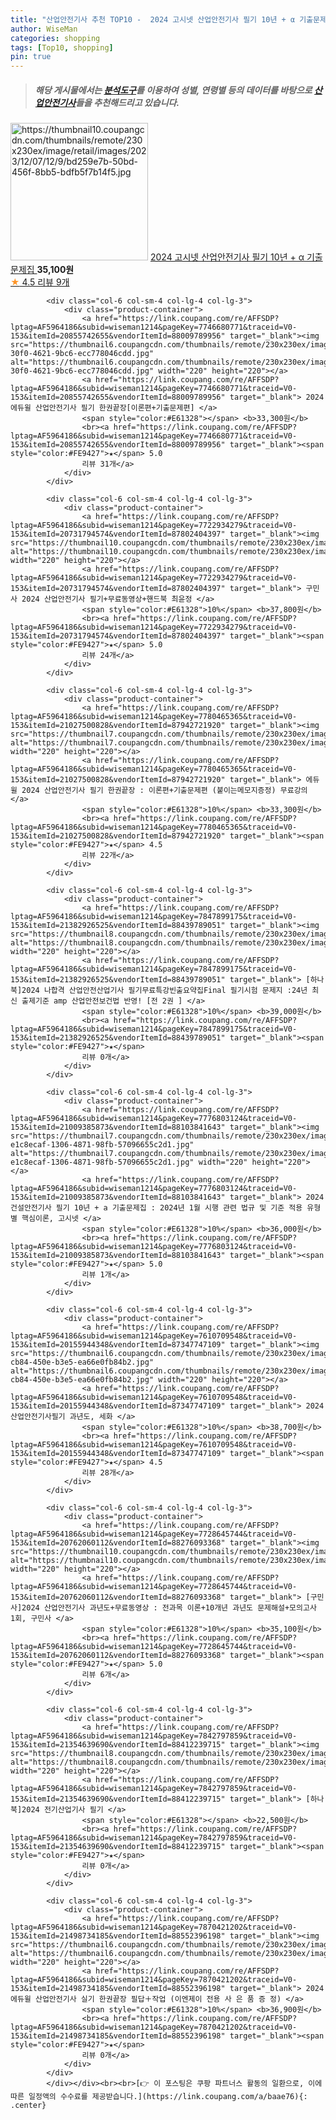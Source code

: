 ```yaml
---
title: "산업안전기사 추천 TOP10 -  2024 고시넷 산업안전기사 필기 10년 + α 기출문제집 "
author: WiseMan
categories: shopping
tags: [Top10, shopping]
pin: true
---
```


> ##### 해당 게시물에서는 [**분석도구**](https://itemscout.io/)를 이용하여 **성별**, **연령별** 등의 데이터를 바탕으로 [**산업안전기사**](https://link.coupang.com/a/baae76)들을 추천해드리고 있습니다.
<div class="container"><div class="row">
            <div class="col-6 col-sm-4 col-lg-4 col-lg-3">
                <div class="product-container">
                    <a href="https://link.coupang.com/re/AFFSDP?lptag=AF5964186&subid=wiseman1214&pageKey=7760070779&traceid=V0-153&itemId=20924112661&vendorItemId=87999870875" target="_blank"><img src="https://thumbnail10.coupangcdn.com/thumbnails/remote/230x230ex/image/retail/images/2023/12/07/12/9/bd259e7b-50bd-456f-8bb5-bdfb5f7b14f5.jpg" alt="https://thumbnail10.coupangcdn.com/thumbnails/remote/230x230ex/image/retail/images/2023/12/07/12/9/bd259e7b-50bd-456f-8bb5-bdfb5f7b14f5.jpg" width="220" height="220"></a>
                    <a href="https://link.coupang.com/re/AFFSDP?lptag=AF5964186&subid=wiseman1214&pageKey=7760070779&traceid=V0-153&itemId=20924112661&vendorItemId=87999870875" target="_blank"> 2024 고시넷 산업안전기사 필기 10년 + α 기출문제집 </a>
                    <span style="color:#E61328"></span> <b>35,100원</b>
                    <br><a href="https://link.coupang.com/re/AFFSDP?lptag=AF5964186&subid=wiseman1214&pageKey=7760070779&traceid=V0-153&itemId=20924112661&vendorItemId=87999870875" target="_blank"><span style="color:#FE9427">★</span> 4.5
                    리뷰 9개</a>
                </div>
            </div>
            
            <div class="col-6 col-sm-4 col-lg-4 col-lg-3">
                <div class="product-container">
                    <a href="https://link.coupang.com/re/AFFSDP?lptag=AF5964186&subid=wiseman1214&pageKey=7746680771&traceid=V0-153&itemId=20855742655&vendorItemId=88009789956" target="_blank"><img src="https://thumbnail6.coupangcdn.com/thumbnails/remote/230x230ex/image/retail/images/2023/12/08/10/7/d31d8784-30f0-4621-9bc6-ecc778046cdd.jpg" alt="https://thumbnail6.coupangcdn.com/thumbnails/remote/230x230ex/image/retail/images/2023/12/08/10/7/d31d8784-30f0-4621-9bc6-ecc778046cdd.jpg" width="220" height="220"></a>
                    <a href="https://link.coupang.com/re/AFFSDP?lptag=AF5964186&subid=wiseman1214&pageKey=7746680771&traceid=V0-153&itemId=20855742655&vendorItemId=88009789956" target="_blank"> 2024 에듀윌 산업안전기사 필기 한권끝장[이론편+기출문제편] </a>
                    <span style="color:#E61328"></span> <b>33,300원</b>
                    <br><a href="https://link.coupang.com/re/AFFSDP?lptag=AF5964186&subid=wiseman1214&pageKey=7746680771&traceid=V0-153&itemId=20855742655&vendorItemId=88009789956" target="_blank"><span style="color:#FE9427">★</span> 5.0
                    리뷰 31개</a>
                </div>
            </div>
            
            <div class="col-6 col-sm-4 col-lg-4 col-lg-3">
                <div class="product-container">
                    <a href="https://link.coupang.com/re/AFFSDP?lptag=AF5964186&subid=wiseman1214&pageKey=7722934279&traceid=V0-153&itemId=20731794574&vendorItemId=87802404397" target="_blank"><img src="https://thumbnail10.coupangcdn.com/thumbnails/remote/230x230ex/image/vendor_inventory/56d5/16aa14bd85cba0ba4b6d7645a246f8028f098315b8193c21e59fa6cf60d1.jpg" alt="https://thumbnail10.coupangcdn.com/thumbnails/remote/230x230ex/image/vendor_inventory/56d5/16aa14bd85cba0ba4b6d7645a246f8028f098315b8193c21e59fa6cf60d1.jpg" width="220" height="220"></a>
                    <a href="https://link.coupang.com/re/AFFSDP?lptag=AF5964186&subid=wiseman1214&pageKey=7722934279&traceid=V0-153&itemId=20731794574&vendorItemId=87802404397" target="_blank"> 구민사 2024 산업안전기사 필기+무료동영상+핸드북 최윤정 </a>
                    <span style="color:#E61328">10%</span> <b>37,800원</b>
                    <br><a href="https://link.coupang.com/re/AFFSDP?lptag=AF5964186&subid=wiseman1214&pageKey=7722934279&traceid=V0-153&itemId=20731794574&vendorItemId=87802404397" target="_blank"><span style="color:#FE9427">★</span> 5.0
                    리뷰 24개</a>
                </div>
            </div>
            
            <div class="col-6 col-sm-4 col-lg-4 col-lg-3">
                <div class="product-container">
                    <a href="https://link.coupang.com/re/AFFSDP?lptag=AF5964186&subid=wiseman1214&pageKey=7780465365&traceid=V0-153&itemId=21027500828&vendorItemId=87942721920" target="_blank"><img src="https://thumbnail7.coupangcdn.com/thumbnails/remote/230x230ex/image/vendor_inventory/8497/d33a7e66f1dc70708ed59cef250239eaca5d33e6ca09304c935b39e704e4.jpg" alt="https://thumbnail7.coupangcdn.com/thumbnails/remote/230x230ex/image/vendor_inventory/8497/d33a7e66f1dc70708ed59cef250239eaca5d33e6ca09304c935b39e704e4.jpg" width="220" height="220"></a>
                    <a href="https://link.coupang.com/re/AFFSDP?lptag=AF5964186&subid=wiseman1214&pageKey=7780465365&traceid=V0-153&itemId=21027500828&vendorItemId=87942721920" target="_blank"> 에듀윌 2024 산업안전기사 필기 한권끝장 : 이론편+기출문제편 (붙이는메모지증정) 무료강의 </a>
                    <span style="color:#E61328">10%</span> <b>33,300원</b>
                    <br><a href="https://link.coupang.com/re/AFFSDP?lptag=AF5964186&subid=wiseman1214&pageKey=7780465365&traceid=V0-153&itemId=21027500828&vendorItemId=87942721920" target="_blank"><span style="color:#FE9427">★</span> 4.5
                    리뷰 22개</a>
                </div>
            </div>
            
            <div class="col-6 col-sm-4 col-lg-4 col-lg-3">
                <div class="product-container">
                    <a href="https://link.coupang.com/re/AFFSDP?lptag=AF5964186&subid=wiseman1214&pageKey=7847899175&traceid=V0-153&itemId=21382926525&vendorItemId=88439789051" target="_blank"><img src="https://thumbnail8.coupangcdn.com/thumbnails/remote/230x230ex/image/vendor_inventory/de34/1c7bf5da8116dd0983cbc2766eabc9882423012ca725ea29b1707a61cd75.jpg" alt="https://thumbnail8.coupangcdn.com/thumbnails/remote/230x230ex/image/vendor_inventory/de34/1c7bf5da8116dd0983cbc2766eabc9882423012ca725ea29b1707a61cd75.jpg" width="220" height="220"></a>
                    <a href="https://link.coupang.com/re/AFFSDP?lptag=AF5964186&subid=wiseman1214&pageKey=7847899175&traceid=V0-153&itemId=21382926525&vendorItemId=88439789051" target="_blank"> [하나북]2024 나합격 산업안전산업기사 필기무료특강빈출요약집Final 필기시험 문제지 :24년 최신 출제기준 amp 산업안전보건법 반영! [전 2권 ] </a>
                    <span style="color:#E61328">10%</span> <b>39,000원</b>
                    <br><a href="https://link.coupang.com/re/AFFSDP?lptag=AF5964186&subid=wiseman1214&pageKey=7847899175&traceid=V0-153&itemId=21382926525&vendorItemId=88439789051" target="_blank"><span style="color:#FE9427">★</span> 
                    리뷰 0개</a>
                </div>
            </div>
            
            <div class="col-6 col-sm-4 col-lg-4 col-lg-3">
                <div class="product-container">
                    <a href="https://link.coupang.com/re/AFFSDP?lptag=AF5964186&subid=wiseman1214&pageKey=7776803124&traceid=V0-153&itemId=21009385873&vendorItemId=88103841643" target="_blank"><img src="https://thumbnail7.coupangcdn.com/thumbnails/remote/230x230ex/image/retail/images/35979053281258-e1c8ecaf-1306-4871-98fb-57096655c2d1.jpg" alt="https://thumbnail7.coupangcdn.com/thumbnails/remote/230x230ex/image/retail/images/35979053281258-e1c8ecaf-1306-4871-98fb-57096655c2d1.jpg" width="220" height="220"></a>
                    <a href="https://link.coupang.com/re/AFFSDP?lptag=AF5964186&subid=wiseman1214&pageKey=7776803124&traceid=V0-153&itemId=21009385873&vendorItemId=88103841643" target="_blank"> 2024 건설안전기사 필기 10년 + a 기출문제집 : 2024년 1월 시행 관련 법규 및 기준 적용 유형별 핵심이론, 고시넷 </a>
                    <span style="color:#E61328">10%</span> <b>36,000원</b>
                    <br><a href="https://link.coupang.com/re/AFFSDP?lptag=AF5964186&subid=wiseman1214&pageKey=7776803124&traceid=V0-153&itemId=21009385873&vendorItemId=88103841643" target="_blank"><span style="color:#FE9427">★</span> 5.0
                    리뷰 1개</a>
                </div>
            </div>
            
            <div class="col-6 col-sm-4 col-lg-4 col-lg-3">
                <div class="product-container">
                    <a href="https://link.coupang.com/re/AFFSDP?lptag=AF5964186&subid=wiseman1214&pageKey=7610709548&traceid=V0-153&itemId=20155944348&vendorItemId=87347747109" target="_blank"><img src="https://thumbnail6.coupangcdn.com/thumbnails/remote/230x230ex/image/retail/images/2023/10/04/10/2/ebbcad22-cb84-450e-b3e5-ea66e0fb84b2.jpg" alt="https://thumbnail6.coupangcdn.com/thumbnails/remote/230x230ex/image/retail/images/2023/10/04/10/2/ebbcad22-cb84-450e-b3e5-ea66e0fb84b2.jpg" width="220" height="220"></a>
                    <a href="https://link.coupang.com/re/AFFSDP?lptag=AF5964186&subid=wiseman1214&pageKey=7610709548&traceid=V0-153&itemId=20155944348&vendorItemId=87347747109" target="_blank"> 2024 산업안전기사필기 과년도, 세화 </a>
                    <span style="color:#E61328">10%</span> <b>38,700원</b>
                    <br><a href="https://link.coupang.com/re/AFFSDP?lptag=AF5964186&subid=wiseman1214&pageKey=7610709548&traceid=V0-153&itemId=20155944348&vendorItemId=87347747109" target="_blank"><span style="color:#FE9427">★</span> 4.5
                    리뷰 28개</a>
                </div>
            </div>
            
            <div class="col-6 col-sm-4 col-lg-4 col-lg-3">
                <div class="product-container">
                    <a href="https://link.coupang.com/re/AFFSDP?lptag=AF5964186&subid=wiseman1214&pageKey=7728645744&traceid=V0-153&itemId=20762060112&vendorItemId=88276093368" target="_blank"><img src="https://thumbnail10.coupangcdn.com/thumbnails/remote/230x230ex/image/vendor_inventory/1766/95f630b37551c5474eefd91b447b5da6ba4bac5ceb4fb9dc22e723e06c34.jpg" alt="https://thumbnail10.coupangcdn.com/thumbnails/remote/230x230ex/image/vendor_inventory/1766/95f630b37551c5474eefd91b447b5da6ba4bac5ceb4fb9dc22e723e06c34.jpg" width="220" height="220"></a>
                    <a href="https://link.coupang.com/re/AFFSDP?lptag=AF5964186&subid=wiseman1214&pageKey=7728645744&traceid=V0-153&itemId=20762060112&vendorItemId=88276093368" target="_blank"> [구민사]2024 산업안전기사 과년도+무료동영상 : 전과목 이론+10개년 과년도 문제해설+모의고사 1회, 구민사 </a>
                    <span style="color:#E61328">10%</span> <b>35,100원</b>
                    <br><a href="https://link.coupang.com/re/AFFSDP?lptag=AF5964186&subid=wiseman1214&pageKey=7728645744&traceid=V0-153&itemId=20762060112&vendorItemId=88276093368" target="_blank"><span style="color:#FE9427">★</span> 5.0
                    리뷰 6개</a>
                </div>
            </div>
            
            <div class="col-6 col-sm-4 col-lg-4 col-lg-3">
                <div class="product-container">
                    <a href="https://link.coupang.com/re/AFFSDP?lptag=AF5964186&subid=wiseman1214&pageKey=7842797859&traceid=V0-153&itemId=21354639690&vendorItemId=88412239715" target="_blank"><img src="https://thumbnail8.coupangcdn.com/thumbnails/remote/230x230ex/image/vendor_inventory/921c/cc0a44204c4c4490ad31dbb3916a0d8a717649e444998e2232669ba8da25.jpg" alt="https://thumbnail8.coupangcdn.com/thumbnails/remote/230x230ex/image/vendor_inventory/921c/cc0a44204c4c4490ad31dbb3916a0d8a717649e444998e2232669ba8da25.jpg" width="220" height="220"></a>
                    <a href="https://link.coupang.com/re/AFFSDP?lptag=AF5964186&subid=wiseman1214&pageKey=7842797859&traceid=V0-153&itemId=21354639690&vendorItemId=88412239715" target="_blank"> [하나북]2024 전기산업기사 필기 </a>
                    <span style="color:#E61328"></span> <b>22,500원</b>
                    <br><a href="https://link.coupang.com/re/AFFSDP?lptag=AF5964186&subid=wiseman1214&pageKey=7842797859&traceid=V0-153&itemId=21354639690&vendorItemId=88412239715" target="_blank"><span style="color:#FE9427">★</span> 
                    리뷰 0개</a>
                </div>
            </div>
            
            <div class="col-6 col-sm-4 col-lg-4 col-lg-3">
                <div class="product-container">
                    <a href="https://link.coupang.com/re/AFFSDP?lptag=AF5964186&subid=wiseman1214&pageKey=7870421202&traceid=V0-153&itemId=21498734185&vendorItemId=88552396198" target="_blank"><img src="https://thumbnail6.coupangcdn.com/thumbnails/remote/230x230ex/image/vendor_inventory/6340/b1a3e0435a51f03afe4bdb5a8872551d20dcbd01eb7ae4970e25db913c41.jpg" alt="https://thumbnail6.coupangcdn.com/thumbnails/remote/230x230ex/image/vendor_inventory/6340/b1a3e0435a51f03afe4bdb5a8872551d20dcbd01eb7ae4970e25db913c41.jpg" width="220" height="220"></a>
                    <a href="https://link.coupang.com/re/AFFSDP?lptag=AF5964186&subid=wiseman1214&pageKey=7870421202&traceid=V0-153&itemId=21498734185&vendorItemId=88552396198" target="_blank"> 2024 에듀윌 산업안전기사 실기 한권끝장 필답＋작업 (이엔제이 전용 사 은 품 증 정) </a>
                    <span style="color:#E61328">10%</span> <b>36,900원</b>
                    <br><a href="https://link.coupang.com/re/AFFSDP?lptag=AF5964186&subid=wiseman1214&pageKey=7870421202&traceid=V0-153&itemId=21498734185&vendorItemId=88552396198" target="_blank"><span style="color:#FE9427">★</span> 
                    리뷰 0개</a>
                </div>
            </div>
            </div></div><br><br>[👉 이 포스팅은 쿠팡 파트너스 활동의 일환으로, 이에 따른 일정액의 수수료를 제공받습니다.](https://link.coupang.com/a/baae76){: .center}
